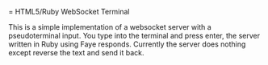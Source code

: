 = HTML5/Ruby WebSocket Terminal

This is a simple implementation of a websocket server with a pseudoterminal input. You type into the terminal and press enter, the server written in Ruby using Faye responds. Currently the server does nothing except reverse the text and send it back.
